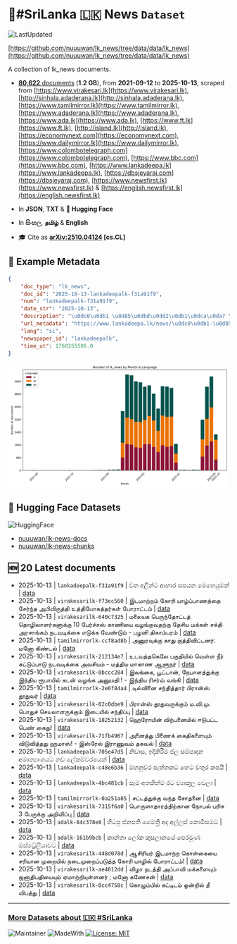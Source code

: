 # 📄#SriLanka 🇱🇰 News `Dataset`

![LastUpdated](https://img.shields.io/badge/last_updated-2025--10--13_17:15:10-green)

[https://github.com/nuuuwan/lk_news/tree/data/data/lk_news](https://github.com/nuuuwan/lk_news/tree/data/data/lk_news)

A collection of lk_news documents.

- [**80,622** documents](https://github.com/nuuuwan/lk_news/tree/data/data/lk_news) (**1.2 GB**), from **2021-09-12** to **2025-10-13**, scraped from [https://www.virakesari.lk](https://www.virakesari.lk), [http://sinhala.adaderana.lk](http://sinhala.adaderana.lk), [https://www.tamilmirror.lk](https://www.tamilmirror.lk), [https://www.adaderana.lk](https://www.adaderana.lk), [https://www.ada.lk](https://www.ada.lk), [https://www.ft.lk](https://www.ft.lk), [http://island.lk](http://island.lk), [https://economynext.com](https://economynext.com), [https://www.dailymirror.lk](https://www.dailymirror.lk), [https://www.colombotelegraph.com](https://www.colombotelegraph.com), [https://www.bbc.com](https://www.bbc.com), [https://www.lankadeepa.lk](https://www.lankadeepa.lk), [https://dbsjeyaraj.com](https://dbsjeyaraj.com), [https://www.newsfirst.lk](https://www.newsfirst.lk) & [https://english.newsfirst.lk](https://english.newsfirst.lk)

- In **JSON**, **TXT** & **🤗 Hugging Face**

- In **සිංහල**, **தமிழ்** & **English**

- 🎓 Cite as **[arXiv:2510.04124](https://arxiv.org/abs/2510.04124) [cs.CL]**

## 📝 Example Metadata

```json
{
    "doc_type": "lk_news",
    "doc_id": "2025-10-13-lankadeepalk-f31a91f9",
    "num": "lankadeepalk-f31a91f9",
    "date_str": "2025-10-13",
    "description": "\u0dc0\u0db1 \u0d85\u0dbd\u0dd2\u0db1\u0dca\u0da7 \u0d86\u0dc4\u0dcf\u0dbb \u0dc3\u0db4\u0dba\u0db1 \u0db8\u0dd9\u0dc4\u0dd9\u0dba\u0dd4\u0db8\u0d9a\u0dca",
    "url_metadata": "https://www.lankadeepa.lk/news/\u0dc0\u0db1-\u0d85\u0dbd\u0db1\u0da7-\u0d86\u0dc4\u0dbb-\u0dc3\u0db4\u0dba\u0db1-\u0db8\u0dc4\u0dba\u0db8\u0d9a/101-681252",
    "lang": "si",
    "newspaper_id": "lankadeepalk",
    "time_ut": 1760355506.0
}
```

![Chart](https://raw.githubusercontent.com/nuuuwan/lk_news/refs/heads/data/data/lk_news/docs_by_month_and_lang.png)

## 🤗 Hugging Face Datasets

![HuggingFace](https://img.shields.io/badge/-HuggingFace-FDEE21?style=for-the-badge&logo=HuggingFace)

- [nuuuwan/lk-news-docs](https://huggingface.co/datasets/nuuuwan/lk-news-docs)
- [nuuuwan/lk-news-chunks](https://huggingface.co/datasets/nuuuwan/lk-news-chunks)

## 🆕 20 Latest documents

- 2025-10-13 | `lankadeepalk-f31a91f9` | වන අලින්ට ආහාර සපයන මෙහෙයුමක් | [data](https://github.com/nuuuwan/lk_news/tree/data/data/lk_news/2020s/2025/2025-10-13-lankadeepalk-f31a91f9)
- 2025-10-13 | `virakesarilk-f73ec560` | இடமாற்றம் கோரி யாழ்ப்பாணத்தை சேர்ந்த அபிவிருத்தி உத்தியோகத்தர்கள் போராட்டம் | [data](https://github.com/nuuuwan/lk_news/tree/data/data/lk_news/2020s/2025/2025-10-13-virakesarilk-f73ec560)
- 2025-10-13 | `virakesarilk-640c7325` | மலையக பெருந்தோட்டத் தொழிலாளர்களுக்கு 10 பேர்ச்சஸ் காணியை வழங்குவதற்கு தேசிய மக்கள் சக்தி அரசாங்கம் நடவடிக்கை எடுக்க வேண்டும் - பழனி திகாம்பரம் | [data](https://github.com/nuuuwan/lk_news/tree/data/data/lk_news/2020s/2025/2025-10-13-virakesarilk-640c7325)
- 2025-10-13 | `tamilmirrorlk-ccf8ad8b` | அனுரவுக்கு  காது குத்திவிட்டனர்: மனோ கிண்டல் | [data](https://github.com/nuuuwan/lk_news/tree/data/data/lk_news/2020s/2025/2025-10-13-tamilmirrorlk-ccf8ad8b)
- 2025-10-13 | `virakesarilk-212134e7` | உடவத்தகெலே பகுதியில் வெள்ள நீர் கட்டுப்பாடு நடவடிக்கை அவசியம் - மத்திய மாகாண ஆளுநர் | [data](https://github.com/nuuuwan/lk_news/tree/data/data/lk_news/2020s/2025/2025-10-13-virakesarilk-212134e7)
- 2025-10-13 | `virakesarilk-0bccc284` | இலங்கை, பூட்டான், நேபாளத்துக்கு இந்திய ரூபாயில் கடன் வழங்க அனுமதி ! - இந்திய ரிசர்வ் வங்கி | [data](https://github.com/nuuuwan/lk_news/tree/data/data/lk_news/2020s/2025/2025-10-13-virakesarilk-0bccc284)
- 2025-10-13 | `tamilmirrorlk-2e6f84a4` | டில்வினை சந்தித்தார் பிரான்ஸ் தூதுவர் | [data](https://github.com/nuuuwan/lk_news/tree/data/data/lk_news/2020s/2025/2025-10-13-tamilmirrorlk-2e6f84a4)
- 2025-10-13 | `virakesarilk-02c0dbe9` | பிரான்ஸ் தூதுவருக்கும் ம.வி.மு. பொதுச் செயலாளருக்கும் இடையில் சந்திப்பு | [data](https://github.com/nuuuwan/lk_news/tree/data/data/lk_news/2020s/2025/2025-10-13-virakesarilk-02c0dbe9)
- 2025-10-13 | `virakesarilk-18252132` | ஹெரோயின் விற்பனையில் ஈடுபட்ட பெண் கைது! | [data](https://github.com/nuuuwan/lk_news/tree/data/data/lk_news/2020s/2025/2025-10-13-virakesarilk-18252132)
- 2025-10-13 | `virakesarilk-71fb4967` | அனைத்து பிணைக் கைதிகளையும் விடுவித்தது ஹமாஸ்! - இஸ்ரேல் இராணுவம் தகவல் | [data](https://github.com/nuuuwan/lk_news/tree/data/data/lk_news/2020s/2025/2025-10-13-virakesarilk-71fb4967)
- 2025-10-13 | `lankadeepalk-705e47d5` | නිවාස, ඉදිකිරීම් ජල සම්පාදන අමාත්‍යාංශයට නව ලේකම්වරයෙක් | [data](https://github.com/nuuuwan/lk_news/tree/data/data/lk_news/2020s/2025/2025-10-13-lankadeepalk-705e47d5)
- 2025-10-13 | `lankadeepalk-c48e6b36` | මහනුවර පැත්තකට හෙට වතුර කපයි | [data](https://github.com/nuuuwan/lk_news/tree/data/data/lk_news/2020s/2025/2025-10-13-lankadeepalk-c48e6b36)
- 2025-10-13 | `lankadeepalk-4bc481cb` | සෑම අතකින්ම රට ව්‍යාකූල වෙලා | [data](https://github.com/nuuuwan/lk_news/tree/data/data/lk_news/2020s/2025/2025-10-13-lankadeepalk-4bc481cb)
- 2025-10-13 | `tamilmirrorlk-0a251a85` | சட்டத்துக்கு வந்த சோதனை | [data](https://github.com/nuuuwan/lk_news/tree/data/data/lk_news/2020s/2025/2025-10-13-tamilmirrorlk-0a251a85)
- 2025-10-13 | `virakesarilk-7315f6a0` | பொருளாதாரத்திற்கான நோபல் பரிசு 3 பேருக்கு அறிவிப்பு | [data](https://github.com/nuuuwan/lk_news/tree/data/data/lk_news/2020s/2025/2025-10-13-virakesarilk-7315f6a0)
- 2025-10-13 | `adalk-84c378e8` | හිටපු ජනපති මෛත්‍රී අද අල්ලස් කොමිසමට | [data](https://github.com/nuuuwan/lk_news/tree/data/data/lk_news/2020s/2025/2025-10-13-adalk-84c378e8)
- 2025-10-13 | `adalk-161b9bcb` | කාන්තා ලෝක කුසලානයේ පෙරමුණ ඔස්ට්‍රේලියාවට | [data](https://github.com/nuuuwan/lk_news/tree/data/data/lk_news/2020s/2025/2025-10-13-adalk-161b9bcb)
- 2025-10-13 | `virakesarilk-448d078d` | ஆசிரியர் இடமாற்ற கொள்கையை சரியான முறையில் நடைமுறைப்படுத்த கோரி யாழில் போராட்டம்! | [data](https://github.com/nuuuwan/lk_news/tree/data/data/lk_news/2020s/2025/2025-10-13-virakesarilk-448d078d)
- 2025-10-13 | `virakesarilk-ae4012dd` | விழா நடத்தி அப்பாவி மக்களையும் ஜனாதிபதியையும் ஏமாற்றியுள்ளனர் ; மனோ கணேசன் | [data](https://github.com/nuuuwan/lk_news/tree/data/data/lk_news/2020s/2025/2025-10-13-virakesarilk-ae4012dd)
- 2025-10-13 | `virakesarilk-0cc4758c` | கொழும்பில் கட்டிடம் ஒன்றில் தீ விபத்து | [data](https://github.com/nuuuwan/lk_news/tree/data/data/lk_news/2020s/2025/2025-10-13-virakesarilk-0cc4758c)

---

### [More Datasets about 🇱🇰 #SriLanka](https://github.com/nuuuwan/lk_datasets)

![Maintainer](https://img.shields.io/badge/maintainer-nuuuwan-red)
![MadeWith](https://img.shields.io/badge/made_with-python-blue)
[![License: MIT](https://img.shields.io/badge/License-MIT-yellow.svg)](https://opensource.org/licenses/MIT)
